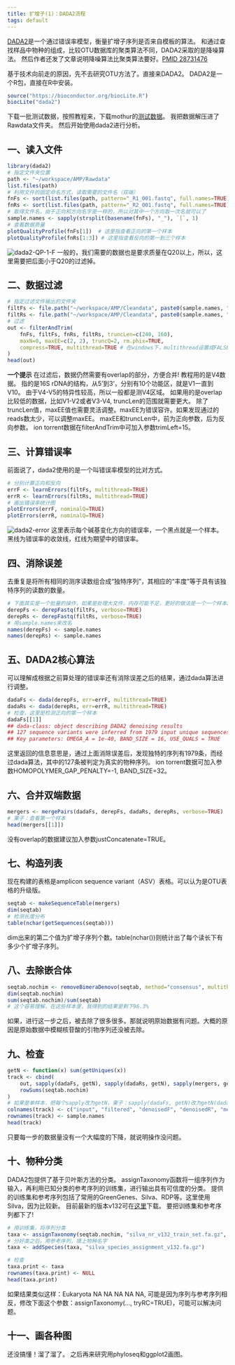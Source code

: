 ```yaml
---
title: 扩增子(1)：DADA2流程
tags: default
---
```

[DADA2](https://benjjneb.github.io/dada2/index.html)是一个通过错误率模型，衡量扩增子序列是否来自模板的算法。
和通过查找样品中物种的组成，比较OTU数据库的聚类算法不同，DADA2采取的是降噪算法。
然后作者还发了文章说明降噪算法比聚类算法要好。[PMID 28731476](https://www.ncbi.nlm.nih.gov/pubmed/28731476)

基于技术向前走的原因，先不去研究OTU方法了。直接来DADA2。
DADA2是一个R包，直接在R中安装。
```R
source("https://bioconductor.org/biocLite.R")
biocLite("dada2")
```

下载一批测试数据，按照教程来，下载mothur的[测试数据](http://www.mothur.org/w/images/d/d6/MiSeqSOPData.zip)。
我把数据解压进了Rawdata文件夹。
然后开始使用dada2进行分析。


一、读入文件
---
```R
library(dada2)
# 指定文件夹位置
path <- "~/workspace/AMP/Rawdata"
list.files(path)
# 利用文件的固定命名方式，读取需要的文件名（双端）
fnFs <- sort(list.files(path, pattern="_R1_001.fastq", full.names=TRUE))
fnRs <- sort(list.files(path, pattern="_R2_001.fastq", full.names=TRUE))
# 取得文件名，由于正向和方向名字是一样的，所以对其中一个方向取一次名就可以了
sample.names <- sapply(strsplit(basename(fnFs), "_"), `[`, 1)
# 查看数据质量
plotQualityProfile(fnFs[1])  # 这里指查看正向的第一个样本
plotQualityProfile(fnRs[1:3]) # 这里指查看反向的第一到三个样本
```
![dada2-QP-1-F](https://raw.githubusercontent.com/pzweuj/pzweuj.github.io/master/downloads/images/dada2-QP-1-F.PNG)
一般的，我们需要的数据也是要求质量在Q20以上，所以，这里需要把后面小于Q20的过滤掉。

二、数据过滤
---
```R
# 指定过滤文件输出的文件夹
filtFs <- file.path("~/workspace/AMP/Cleandata", paste0(sample.names, "_F_filt.fastq.gz"))
filtRs <- file.path("~/workspace/AMP/Cleandata", paste0(sample.names, "_R_filt.fastq.gz"))
# 过滤
out <- filterAndTrim(
	fnFs, filtFs, fnRs, filtRs, truncLen=c(240, 160),
	maxN=0, maxEE=c(2, 2), truncQ=2, rm.phix=TRUE,
	compress=TRUE, multithread=TRUE # 在windows下，multithread设置成FALSE
)
head(out)
```
**一个提示**
在过滤后，数据仍然需要有overlap的部分，方便合并! 
教程用的是V4数据。
指的是16S rDNA的结构，从5’到3’，分别有10个功能区，就是V1一直到V10。
由于V4-V5的特异性较高，所以一般都是测V4区域。
如果用的是overlap比较低的数据，比如V1-V2或者V3-V4, truncLen的范围就需要更大。
除了truncLen值，maxEE值也需要灵活调整。maxEE为错误容许。如果发现通过的reads数太少，可以调整maxEE。
maxEE和truncLen中，前为正向参数，后为反向参数。
ion torrent数据在filterAndTrim中可加入参数trimLeft=15。

三、计算错误率
---
前面说了，dada2使用的是一个叫错误率模型的比对方式。
```R
# 分别计算正向和反向
errF <- learnErrors(filtFs, multithread=TRUE)
errR <- learnErrors(filtRs, multithread=TRUE)
# 画出错误率统计图
plotErrors(errF, nominalQ=TRUE)
plotErrors(errR, nominalQ=TRUE)
```
![dada2-error](https://raw.githubusercontent.com/pzweuj/pzweuj.github.io/master/downloads/images/dada2-error.PNG)
这里表示每个碱基变化方向的错误率，一个黑点就是一个样本。黑线为错误率的收敛线，红线为期望中的错误率。

四、消除误差
---
去重复是将所有相同的测序读数组合成“独特序列”，其相应的“丰度”等于具有该独特序列的读数的数量。
```R
# 下面其实是一个批量的操作，如果是处理大文件，内存可能不足，更好的做法是一个一个样本的进行
derepFs <- derepFastq(filtFs, verbose=TRUE)
derepRs <- derepFastq(filtRs, verbose=TRUE)
# 用sample.names来改名
names(derepFs) <- sample.names
names(derepRs) <- sample.names
```

五、DADA2核心算法
---
可以理解成根据之前算处理的错误率还有消除误差之后的结果，通过dada算法进行调整。
```R
dadaFs <- dada(derepFs, err=errF, multithread=TRUE)
dadaRs <- dada(derepRs, err=errR, multithread=TRUE)
# 检查，这里是检测正向的第一个样本
dadaFs[[1]]
## dada-class: object describing DADA2 denoising results
## 127 sequence variants were inferred from 1979 input unique sequences.
## Key parameters: OMEGA_A = 1e-40, BAND_SIZE = 16, USE_QUALS = TRUE
```
这里返回的信息意思是，通过上面消除误差后，发现独特的序列有1979条，而经过dada算法，其中的127条被判定为真实的物种序列。
ion torrent数据可加入参数HOMOPOLYMER_GAP_PENALTY=-1, BAND_SIZE=32。

六、合并双端数据
---
```R
mergers <- mergePairs(dadaFs, derepFs, dadaRs, derepRs, verbose=TRUE)
# 栗子：查看第一个样本
head(mergers[[1]])
```
没有overlap的数据建议加入参数justConcatenate=TRUE。

七、构造列表
---
现在构建的表格是amplicon sequence variant（ASV）表格。可以认为是OTU表格的升级版。
```R
seqtab <- makeSequenceTable(mergers)
dim(seqtab)
# 检测长度分布
table(nchar(getSequences(seqtab)))
```
dim出来的第二个值为扩增子序列个数。table(nchar())则统计出了每个读长下有多少个扩增子序列。

八、去除嵌合体
---
```R
seqtab.nochim <- removeBimeraDenovo(seqtab, method="consensus", multithread=TRUE, verbose=TRUE)
dim(seqtab.nochim)
sum(seqtab.nochim)/sum(seqtab)
# 这个容易理解，在这些样本里，我得到的结果是剩下96.3%
```
如果，进行这一步之后，被去除了很多很多。那就说明原始数据有问题。大概的原因是原始数据中模糊核苷酸的引物序列还没被去除。

九、检查
---
```R
getN <- function(x) sum(getUniques(x))
track <- cbind(
	out, sapply(dadaFs, getN), sapply(dadaRs, getN), sapply(mergers, getN),
	rowSums(seqtab.nochim)
)
# 如果是单样本，把每个sapply改为getN，栗子：sapply(dadaFs, getN)改为getN(dadaFs)
colnames(track) <- c("input", "filtered", "denoisedF", "denoisedR", "merged", "nonchim")
rownames(track) <- sample.names
head(track)
```
只要每一步的数据量没有一个大幅度的下降，就说明操作没问题。

十、物种分类
---
DADA2包提供了基于贝叶斯方法的分类。
assignTaxonomy函数将一组序列作为输入，再利用已知分类的参考序列的训练集，进行输出具有可信度的分类。
提供的训练集和参考序列包括了常用的GreenGenes、Silva、RDP等。这里使用Silva，因为比较新。
目前最新的版本v132可在[这里](https://zenodo.org/record/1172783)下载。
要把训练集和参考序列都下了!
```R
# 用训练集，将序列分类
taxa <- assignTaxonomy(seqtab.nochim, "silva_nr_v132_train_set.fa.gz", multithread=TRUE)
# 分好类之后，用参考序列，填上物种名字
taxa <- addSpecies(taxa, "silva_species_assignment_v132.fa.gz")

# 检查
taxa.print <- taxa
rownames(taxa.print) <- NULL
head(taxa.print)
```
如果结果类似这样：Eukaryota NA NA NA NA NA, 
可能是因为序列与参考序列相反，修改下面这个参数：assignTaxonomy(..., tryRC=TRUE)，可能可以解决问题。

十一、画各种图
---
还没搞懂！溜了溜了。
之后再来研究用phyloseq和ggplot2画图。

[-_-]:。。。。。